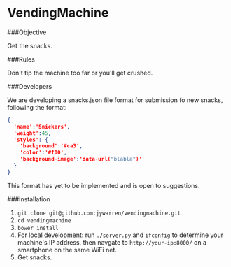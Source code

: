 # VendingMachine

###Objective

Get the snacks.

###Rules

Don't tip the machine too far or you'll get crushed.

###Developers

We are developing a snacks.json file format for submission fo new snacks, following the format:

````json
{
  'name':'Snickers',
  'weight':45,
  'styles': {
    'background':'#ca3',
    'color':'#f00',
    'background-image':'data-url("blabla")'
  }
}
````

This format has yet to be implemented and is open to suggestions.

###Installation

1. `git clone git@github.com:jywarren/vendingmachine.git`
2. `cd vendingmachine`
3. `bower install`
4. For local development: run `./server.py` and `ifconfig` to determine your machine's IP address, then navgate to `http://your-ip:8000/` on a smartphone on the same WiFi net.
5. Get snacks.
